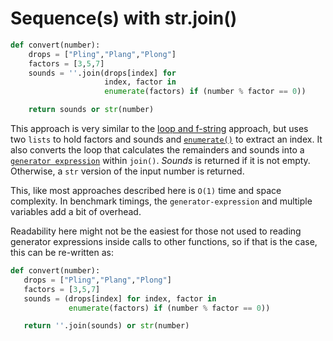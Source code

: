 # Sequence(s) with str.join()

```python
def convert(number):
    drops = ["Pling","Plang","Plong"]
    factors = [3,5,7]
    sounds = ''.join(drops[index] for 
                     index, factor in 
                     enumerate(factors) if (number % factor == 0))

    return sounds or str(number)
```

This approach is very similar to the [loop and f-string][approach-loop-and-fstring] approach, but uses two `lists` to hold factors and sounds and [`enumerate()`][enumerate] to extract an index.
 It also converts the loop that calculates the remainders and sounds into a [`generator expression`][generator-expression] within `join()`.
_Sounds_ is returned if it is not empty.
 Otherwise, a `str` version of the input number is returned.

 This, like most approaches described here is `O(1)` time and space complexity.
 In benchmark timings, the `generator-expression` and multiple variables add a bit of overhead.

 Readability here might not be the easiest for those not used to reading generator expressions inside calls to other functions, so if that is the case, this can be re-written as:


 ```python
def convert(number):
    drops = ["Pling","Plang","Plong"]
    factors = [3,5,7]
    sounds = (drops[index] for index, factor in 
              enumerate(factors) if (number % factor == 0))

    return ''.join(sounds) or str(number)
```

[approach-loop-and-fstring]: https://exercism.org/tracks/python/exercises/raindrops/approaches/loop-and-fstring
[generator-expression]: https://peps.python.org/pep-0289/
[enumerate]: https://docs.python.org/3/library/functions.html#enumerate
